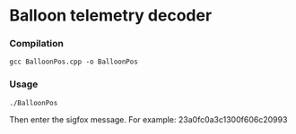# Balloon telemetry decoder 


### Compilation

    gcc BalloonPos.cpp -o BalloonPos

### Usage 

    ./BalloonPos

Then enter the sigfox message. For example: 23a0fc0a3c1300f606c20993


